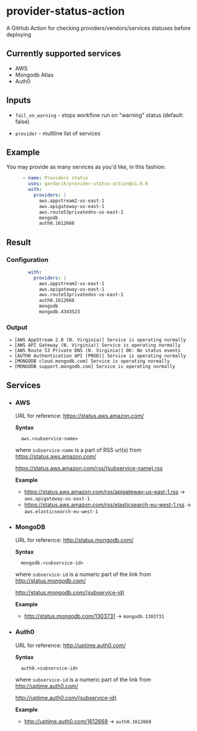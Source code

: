 # provider-status-action

A GitHub Action for checking providers/vendors/services statuses before deploying

## Currently supported services

- AWS
- Mongodb Atlas
- Auth0

## Inputs

- `fail_on_warning` - stops workflow run on "warning" status (default: false)

- `provider` - multline list of services
## Example

You may provide as many services as you'd like, in this fashion:

```yaml
      - name: Providers status
        uses: gardarik/provider-status-action@v1.0.0
        with:
          providers: |
            aws.appstream2-us-east-1
            aws.apigateway-us-east-1
            aws.route53privatedns-us-east-1
            mongodb
            auth0.1612668
```

## Result

### Configuration
```yaml
        with:
          providers: |
            aws.appstream2-us-east-1
            aws.apigateway-us-east-1
            aws.route53privatedns-us-east-1
            auth0.1612668
            mongodb
            mongodb.4343523
```
### Output
```
 ➔ [AWS AppStream 2.0 (N. Virginia)] Service is operating normally
 ➔ [AWS API Gateway (N. Virginia)] Service is operating normally
 ➔ [AWS Route 53 Private DNS (N. Virginia)] OK: No status events
 ➔ [AUTH0 Authentication API (PROD)] Service is operating normally
 ➔ [MONGODB cloud.mongodb.com] Service is operating normally
 ➔ [MONGODB support.mongodb.com] Service is operating normally
```
## Services

- ### AWS ###

  URL for reference: https://status.aws.amazon.com/

  **Syntax**
  ```
    aws.<subservice-name>
  ```
  where `subservice-name` is a part of RSS url(s) from https://status.aws.amazon.com/ 

  https://status.aws.amazon.com/rss/(subservice-name).rss

  **Example**

   - https://status.aws.amazon.com/rss/apigateway-us-east-1.rss -> `aws.apigateway-us-east-1`
   - https://status.aws.amazon.com/rss/elasticsearch-eu-west-1.rss -> `aws.elasticsearch-eu-west-1` 
- ### MongoDB ###

  URL for reference: http://status.mongodb.com/

  **Syntax**
  ```
    mongodb.<subservice-id>
  ```
  where `subservice-id` is a numeric part of the link from http://status.mongodb.com/

  http://status.mongodb.com/(subservice-id)

  **Example**

   - http://status.mongodb.com/1303731 -> `mongodb.1303731`
  
- ### Auth0 ###

  URL for reference: http://uptime.auth0.com/

  **Syntax**
  ```
    auth0.<subservice-id>
  ```
  where `subservice-id` is a numeric part of the link from http://uptime.auth0.com/

  http://uptime.auth0.com/(subservice-id)

  **Example**

   - http://uptime.auth0.com/1612668 -> `auth0.1612668`
  
